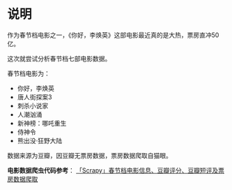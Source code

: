 # 说明

作为春节档电影之一，《你好，李焕英》这部电影最近真的是大热，票房直冲50亿。

这次就尝试分析春节档七部电影数据。

春节档电影为：

- 你好，李焕英
- 唐人街探案3
- 刺杀小说家
- 人潮汹涌
- 新神榜：哪吒重生
- 侍神令
- 熊出没·狂野大陆

数据来源为豆瓣，因豆瓣无票房数据，票房数据爬取自猫眼。

**电影数据爬虫代码参考**：
[「Scrapy」春节档电影信息、豆瓣评分、豆瓣短评及票房数据爬取](https://kameee.top/archives/moviespider)
